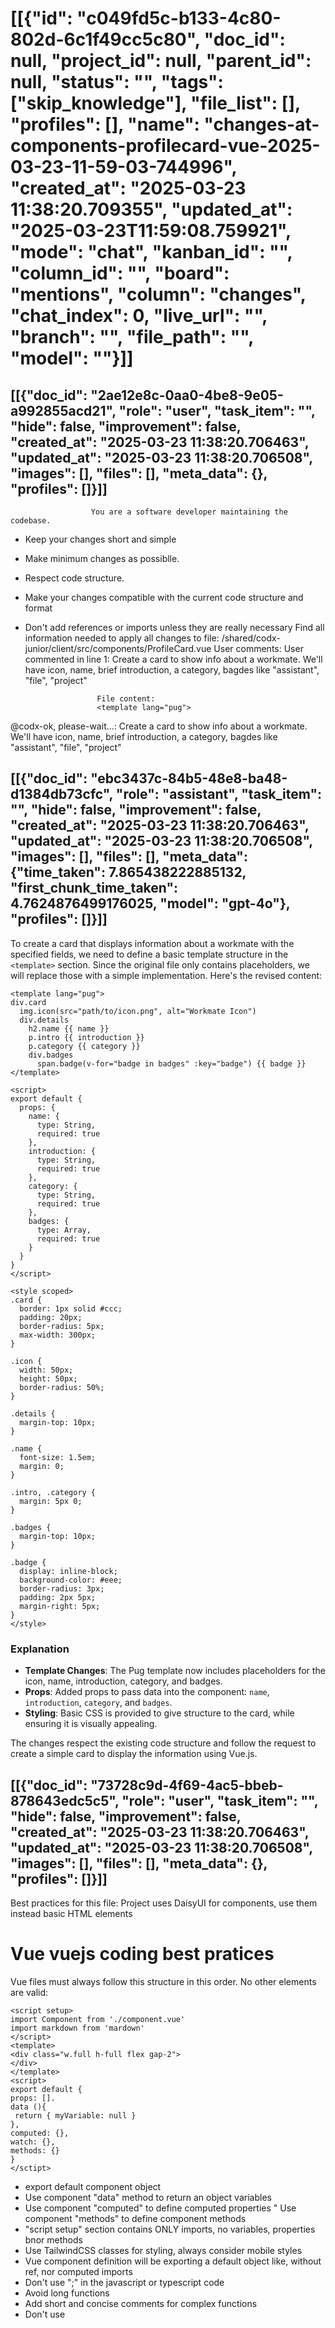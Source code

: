 # [[{"id": "c049fd5c-b133-4c80-802d-6c1f49cc5c80", "doc_id": null, "project_id": null, "parent_id": null, "status": "", "tags": ["skip_knowledge"], "file_list": [], "profiles": [], "name": "changes-at-components-profilecard-vue-2025-03-23-11-59-03-744996", "created_at": "2025-03-23 11:38:20.709355", "updated_at": "2025-03-23T11:59:08.759921", "mode": "chat", "kanban_id": "", "column_id": "", "board": "mentions", "column": "changes", "chat_index": 0, "live_url": "", "branch": "", "file_path": "", "model": ""}]]
## [[{"doc_id": "2ae12e8c-0aa0-4be8-9e05-a992855acd21", "role": "user", "task_item": "", "hide": false, "improvement": false, "created_at": "2025-03-23 11:38:20.706463", "updated_at": "2025-03-23 11:38:20.706508", "images": [], "files": [], "meta_data": {}, "profiles": []}]]

                      You are a software developer maintaining the codebase.
* Keep your changes short and simple
* Make minimum changes as possiblle.
* Respect code structure.
* Make your changes compatible with the current code structure and format
* Don't add references or imports unless they are really necessary
                      Find all information needed to apply all changes to file: /shared/codx-junior/client/src/components/ProfileCard.vue
                      User comments:
                      User commented in line 1: Create a card to show info about a workmate. We'll have icon, name, brief introduction, a category, bagdes like "assistant", "file", "project"

                      File content:
                      <template lang="pug">
@codx-ok, please-wait...: Create a card to show info about a workmate. We'll have icon, name, brief introduction, a category, bagdes like "assistant", "file", "project"
</template>
                      
## [[{"doc_id": "ebc3437c-84b5-48e8-ba48-d1384db73cfc", "role": "assistant", "task_item": "", "hide": false, "improvement": false, "created_at": "2025-03-23 11:38:20.706463", "updated_at": "2025-03-23 11:38:20.706508", "images": [], "files": [], "meta_data": {"time_taken": 7.865438222885132, "first_chunk_time_taken": 4.7624876499176025, "model": "gpt-4o"}, "profiles": []}]]
To create a card that displays information about a workmate with the specified fields, we need to define a basic template structure in the `<template>` section. Since the original file only contains placeholders, we will replace those with a simple implementation. Here's the revised content:

```vue
<template lang="pug">
div.card
  img.icon(src="path/to/icon.png", alt="Workmate Icon")
  div.details
    h2.name {{ name }}
    p.intro {{ introduction }}
    p.category {{ category }}
    div.badges
      span.badge(v-for="badge in badges" :key="badge") {{ badge }}
</template>

<script>
export default {
  props: {
    name: {
      type: String,
      required: true
    },
    introduction: {
      type: String,
      required: true
    },
    category: {
      type: String,
      required: true
    },
    badges: {
      type: Array,
      required: true
    }
  }
}
</script>

<style scoped>
.card {
  border: 1px solid #ccc;
  padding: 20px;
  border-radius: 5px;
  max-width: 300px;
}

.icon {
  width: 50px;
  height: 50px;
  border-radius: 50%;
}

.details {
  margin-top: 10px;
}

.name {
  font-size: 1.5em;
  margin: 0;
}

.intro, .category {
  margin: 5px 0;
}

.badges {
  margin-top: 10px;
}

.badge {
  display: inline-block;
  background-color: #eee;
  border-radius: 3px;
  padding: 2px 5px;
  margin-right: 5px;
}
</style>
```

### Explanation
- **Template Changes**: The Pug template now includes placeholders for the icon, name, introduction, category, and badges.
- **Props**: Added props to pass data into the component: `name`, `introduction`, `category`, and `badges`.
- **Styling**: Basic CSS is provided to give structure to the card, while ensuring it is visually appealing.

The changes respect the existing code structure and follow the request to create a simple card to display the information using Vue.js.
## [[{"doc_id": "73728c9d-4f69-4ac5-bbeb-878643edc5c5", "role": "user", "task_item": "", "hide": false, "improvement": false, "created_at": "2025-03-23 11:38:20.706463", "updated_at": "2025-03-23 11:38:20.706508", "images": [], "files": [], "meta_data": {}, "profiles": []}]]
Best practices for this file:
                  Project uses DaisyUI for components, use them instead basic HTML elements
# Vue vuejs coding best pratices
Vue files must always follow this structure in this order.
No other elements are valid:
```example vue file
<script setup>
import Component from './component.vue'
import markdown from 'mardown'
</script>
<template>
<div class="w.full h-full flex gap-2">
</div>
</template>
<script>
export default {
props: [].
data (){
 return { myVariable: null }
},
computed: {},
watch: {},
methods: {}
}
</sctipt>
```
* export default component object
* Use component "data" method to return an object variables
* Use component "computed" to define computed properties
" Use component "methods" to define component methods 
* "script setup" section contains ONLY imports, no variables, properties bnor methods
* Use TailwindCSS classes for styling, always consider mobile styles
* Vue component definition will be exporting a default object like, without ref, nor computed imports
* Don't use ";" in the javascript or typescript code
* Avoid long functions
* Add short and concise comments for complex functions
* Don't use <style> elements, use TailWindCSS classes
                  
## [[{"doc_id": "528b3ef0-b97b-45b4-bd62-0ff05015658c", "role": "user", "task_item": "", "hide": false, "improvement": false, "created_at": "2025-03-23 11:38:20.706463", "updated_at": "2025-03-23 11:38:20.706508", "images": [], "files": [], "meta_data": {}, "profiles": []}]]

              Rewrite full file content replacing codx instructions with the minimum changes as possible.
              Return only the file content without any further decoration or comments.
              Do not surround response with '```' marks, just content:
              <template lang="pug">
@codx-ok, please-wait...: Create a card to show info about a workmate. We'll have icon, name, brief introduction, a category, bagdes like "assistant", "file", "project"
</template>
              
## [[{"doc_id": "a421aff0-67ef-4964-81c3-50b35bb215a8", "role": "assistant", "task_item": "", "hide": false, "improvement": false, "created_at": "2025-03-23 11:38:20.706463", "updated_at": "2025-03-23 11:38:20.706508", "images": [], "files": [], "meta_data": {"time_taken": 5.012305974960327, "first_chunk_time_taken": 3.856498956680298, "model": "gpt-4o"}, "profiles": []}]]
<script setup>
</script>

<template>
  <div class="card w-full p-4 border border-gray-200 rounded-lg shadow-md">
    <img class="w-16 h-16 rounded-full mx-auto" src="path/to/icon.png" alt="Workmate Icon" />
    <div class="mt-4 text-center">
      <h2 class="text-lg font-semibold text-gray-700">{{ name }}</h2>
      <p class="text-gray-500">{{ introduction }}</p>
      <p class="text-sm text-gray-400">{{ category }}</p>
      <div class="flex justify-center mt-2 space-x-2">
        <span v-for="badge in badges" :key="badge" class="badge badge-secondary">{{ badge }}</span>
      </div>
    </div>
  </div>
</template>

<script>
export default {
  props: {
    name: {
      type: String,
      required: true
    },
    introduction: {
      type: String,
      required: true
    },
    category: {
      type: String,
      required: true
    },
    badges: {
      type: Array,
      required: true
    }
  },
  data() {
    return {}
  },
  computed: {},
  watch: {},
  methods: {}
}
</script>
